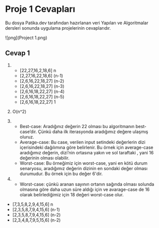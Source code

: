 # Proje 1 Cevapları

Bu dosya Patika.dev tarafından hazırlanan veri Yapıları ve Algoritmalar dersleri sonunda uygulama projelerinin cevaplarıdır.

![png](Project 1.png)

## Cevap 1
1. * [22,27,16,2,18,6] n
   * [2,27,16,22,18,6] (n-1)
   * [2,6,16,22,18,27] (n-2)
   * [2,6,16,22,18,27] (n-3)
   * [2,6,16,18,22,27] (n-4)
   * [2,6,16,18,22,27] (n-5)
   * [2,6,16,18,22,27] 1

2. O(n^2)

3. * Best-case: Aradığınız değerin 22 olması bu algoritmanın best-case’dir. Çünkü daha ilk iterasyonda aradığımız değere ulaşmış oluruz.
   * Average-case: Bu case, verilen input setindeki değerlerin dizi içerisindeki dağılımına göre belirlenir. Bu örnek için average-case aradığımız değerin, dizi’nin  ortasına yakın ve sol taraftaki , yani 16 değerinin olması olabilir.
   * Worst-case: Bu örneğimiz için worst-case, yani en kötü durum senaryosu, aradığımız değerin dizinin en sondaki değer olması durumudur. Bu örnek için bu değer 6'dir.

   

4. * Worst-case: çünkü aranan sayının ortanın sağında olması solunda olmasına göre daha uzun süre aldığı için ve avarage-case de 16 olarak belirlediğimiz için 18 değeri worst-case olur.



* [7,3,5,8,2,9,4,15,6] n
* [2,3,5,8,7,9,4,15,6] (n-1)
* [2,3,5,8,7,9,4,15,6] (n-2)
* [2,3,4,8,7,9,5,15,6] (n-2)

